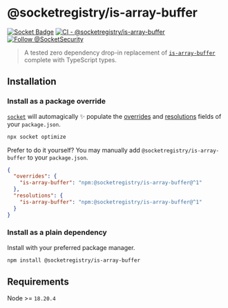 # @socketregistry/is-array-buffer

[![Socket Badge](https://socket.dev/api/badge/npm/package/@socketregistry/is-array-buffer)](https://socket.dev/npm/package/@socketregistry/is-array-buffer)
[![CI - @socketregistry/is-array-buffer](https://github.com/SocketDev/socket-registry-js/actions/workflows/test.yml/badge.svg)](https://github.com/SocketDev/socket-registry-js/actions/workflows/test.yml)
[![Follow @SocketSecurity](https://img.shields.io/twitter/follow/SocketSecurity?style=social)](https://twitter.com/SocketSecurity)

> A tested zero dependency drop-in replacement of
> [`is-array-buffer`](https://socket.dev/npm/package/is-array-buffer) complete
> with TypeScript types.

## Installation

### Install as a package override

[`socket`](https://socket.dev/npm/package/socket) will automagically :sparkles:
populate the
[overrides](https://docs.npmjs.com/cli/v9/configuring-npm/package-json#overrides)
and [resolutions](https://yarnpkg.com/configuration/manifest#resolutions) fields
of your `package.json`.

```sh
npx socket optimize
```

Prefer to do it yourself? You may manually add `@socketregistry/is-array-buffer`
to your `package.json`.

```json
{
  "overrides": {
    "is-array-buffer": "npm:@socketregistry/is-array-buffer@^1"
  },
  "resolutions": {
    "is-array-buffer": "npm:@socketregistry/is-array-buffer@^1"
  }
}
```

### Install as a plain dependency

Install with your preferred package manager.

```sh
npm install @socketregistry/is-array-buffer
```

## Requirements

Node >= `18.20.4`
